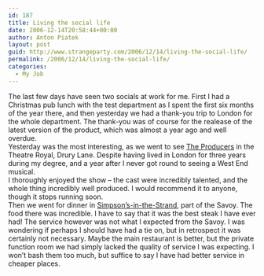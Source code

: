 ```yaml
---
id: 187
title: Living the social life
date: 2006-12-14T20:58:44+00:00
author: Anton Piatek
layout: post
guid: http://www.strangeparty.com/2006/12/14/living-the-social-life/
permalink: /2006/12/14/living-the-social-life/
categories:
  - My Job
---
```

The last few days have seen two socials at work for me. First I had a Christmas pub lunch with the test department as I spent the first six months of the year there, and then yesterday we had a thank-you trip to London for the whole department. The thank-you was of course for the realease of the latest version of the product, which was almost a year ago and well overdue.  
Yesterday was the most interesting, as we went to see [The Producers](http://en.wikipedia.org/wiki/The_Producers_(musical)) in the Theatre Royal, Drury Lane. Despite having lived in London for three years during my degree, and a year after I never got round to seeing a West End musical.  
I thoroughly enjoyed the show &#8211; the cast were incredibly talented, and the whole thing incredibly well produced. I would recommend it to anyone, though it stops running soon.  
Then we went for dinner in [Simpson&#8217;s-in-the-Strand](http://en.wikipedia.org/wiki/Simpsons-in-the-Strand), part of the Savoy. The food there was incredible. I have to say that it was the best steak I have ever had! The service however was not what I expected from the Savoy. I was wondering if perhaps I should have had a tie on, but in retrospect it was certainly not necessary. Maybe the main restaurant is better, but the private function room we had simply lacked the quality of service I was expecting. I won&#8217;t bash them too much, but suffice to say I have had better service in cheaper places.